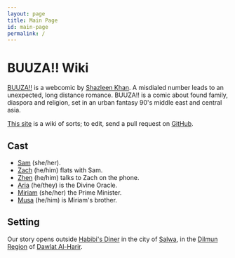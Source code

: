 ```yaml
---
layout: page
title: Main Page
id: main-page
permalink: /
---
```


# BUUZA!! Wiki

[BUUZA!!](https://tapas.io/series/BUUZA/info) is a webcomic by [Shazleen Khan](https://linktr.ee/neonlanterns.jpeg). A misdialed number leads to an unexpected, long distance romance. BUUZA!! is a comic about found family, diaspora and religion, set in an urban fantasy 90's middle east and central asia.

[This site](https://ifcoltransg.github.io/buuza-wiki/) is a wiki of sorts; to edit, send a pull request on [GitHub](https://github.com/IFcoltransG/buuza-wiki).
## Cast
- [Sam](wiki/Person/Sam.md) (she/her).
- [Zach](wiki/Person/Zach.md) (he/him) flats with Sam.
- [Zhen](wiki/Person/Zhen.md) (he/him) talks to Zach on the phone.
- [Aria](wiki/Person/Aria.md) (he/they) is the Divine Oracle.
- [Miriam](wiki/Person/Miriam.md) (she/her) the Prime Minister.
- [Musa](wiki/Person/Musa.md) (he/him) is Miriam's brother.

## Setting
Our story opens outside [Habibi's Diner](wiki/Location/Commercial/Habibis.md) in the city of [Salwa](wiki/Location/Salwa.md), in the [Dilmun Region](wiki/Location/Region/Dilmun.md) of [Dawlat Al-Harir](wiki/Location/Dawlat%20Al-Harir.md).
